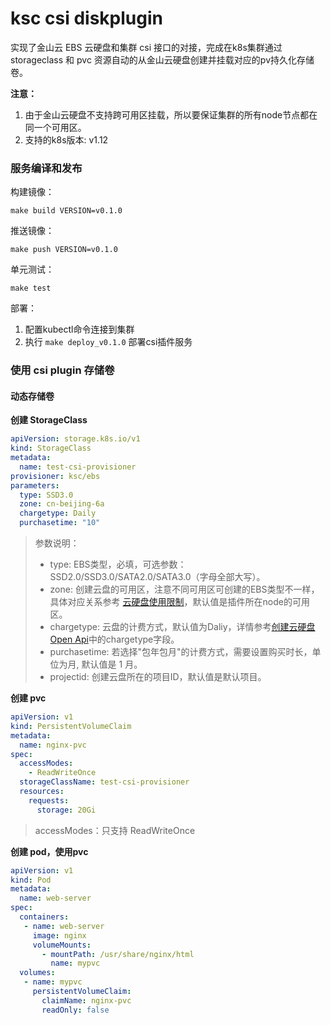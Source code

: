 # ksc csi diskplugin

实现了金山云 EBS 云硬盘和集群 csi 接口的对接，完成在k8s集群通过 storageclass 和 pvc 资源自动的从金山云硬盘创建并挂载对应的pv持久化存储卷。

**注意：** 
1. 由于金山云硬盘不支持跨可用区挂载，所以要保证集群的所有node节点都在同一个可用区。
2. 支持的k8s版本: v1.12


### 服务编译和发布

构建镜像：

    make build VERSION=v0.1.0
    
推送镜像：

    make push VERSION=v0.1.0

单元测试：

    make test

部署：
1. 配置kubectl命令连接到集群
2. 执行 `make deploy_v0.1.0` 部署csi插件服务


### 使用 csi plugin 存储卷

#### 动态存储卷

**创建 StorageClass**

```yaml
apiVersion: storage.k8s.io/v1
kind: StorageClass
metadata:
  name: test-csi-provisioner
provisioner: ksc/ebs
parameters:
  type: SSD3.0
  zone: cn-beijing-6a
  chargetype: Daily
  purchasetime: "10"
```
> 参数说明： 
> - type: EBS类型，必填，可选参数：SSD2.0/SSD3.0/SATA2.0/SATA3.0（字母全部大写）。
> - zone: 创建云盘的可用区，注意不同可用区可创建的EBS类型不一样，具体对应关系参考 [云硬盘使用限制](https://docs.ksyun.com/documents/5423)，默认值是插件所在node的可用区。
> - chargetype: 云盘的计费方式，默认值为Daliy，详情参考[创建云硬盘Open Api](https://docs.ksyun.com/documents/5446)中的chargetype字段。
> - purchasetime: 若选择"包年包月"的计费方式，需要设置购买时长，单位为月, 默认值是 1 月。
> - projectid: 创建云盘所在的项目ID，默认值是默认项目。


**创建 pvc**
```yaml
apiVersion: v1
kind: PersistentVolumeClaim
metadata:
  name: nginx-pvc
spec:
  accessModes:
    - ReadWriteOnce
  storageClassName: test-csi-provisioner 
  resources:
    requests:
      storage: 20Gi
```
> accessModes：只支持 ReadWriteOnce

**创建 pod，使用pvc**

```yaml
apiVersion: v1
kind: Pod
metadata:
  name: web-server
spec:
  containers:
   - name: web-server
     image: nginx 
     volumeMounts:
       - mountPath: /usr/share/nginx/html
         name: mypvc
  volumes:
   - name: mypvc
     persistentVolumeClaim:
       claimName: nginx-pvc
       readOnly: false
```
